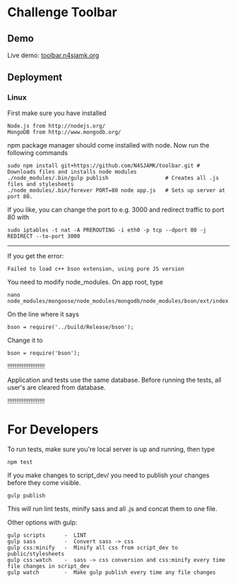 # Challenge Toolbar

## Demo

Live demo:
[toolbar.n4sjamk.org](http://toolbar.n4sjamk.org)

## Deployment

### Linux

First make sure you have installed

```
Node.js from http://nodejs.org/
MongoDB from http://www.mongodb.org/
```

npm package manager should come installed with node. Now run the following commands

```
sudo npm install git+https://github.com/N4SJAMK/toolbar.git # Downloads files and installs node modules
./node_modules/.bin/gulp publish                  # Creates all .js files and stylesheets
./node_modules/.bin/forever PORT=80 node app.js   # Sets up server at port 80. 
```

If you like, you can change the port to e.g. 3000 and redirect traffic to port 80 with

```
sudo iptables -t nat -A PREROUTING -i eth0 -p tcp --dport 80 -j REDIRECT --to-port 3000
```

----

If you get the error:

```
Failed to load c++ bson extension, using pure JS version
```

You need to modify node_modules. On app root, type

```
nano node_modules/mongoose/node_modules/mongodb/node_modules/bson/ext/index.js
```

On the line where it says

```
bson = require('../build/Release/bson');
```

Change it to

```
bson = require('bson');
```

!!!!!!!!!!!!!!!!!!!!!

Application and tests use the same database. Before running the tests, all user's are cleared from database.

!!!!!!!!!!!!!!!!!!!!!


# For Developers

To run tests, make sure you're local server is up and running, then type

```
npm test
```

If you make changes to script_dev/ you need to publish your changes before they come visible.

```
gulp publish
```

This will run lint tests, minify sass and all .js and concat them to one file.

Other options with gulp:

```
gulp scripts      -  LINT
gulp sass         -  Convert sass -> css
gulp css:minify   -  Minify all css from script_dev to public/stylesheets
gulp css:watch    -  sass -> css conversion and css:minify every time file changes in script_dev
gulp watch        -  Make gulp publish every time any file changes
```
